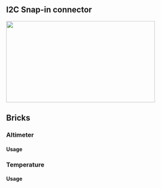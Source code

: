 ## I2C Snap-in connector


<img style="width:400px; height:218px" src="../img/gionji/DOCS_i2c_channels.jpeg">

## Bricks


### Altimeter

#### Usage


### Temperature

#### Usage



